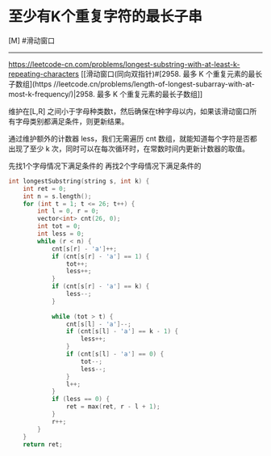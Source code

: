 # 至少有K个重复字符的最长子串

[M]
#滑动窗口 

---

https://leetcode-cn.com/problems/longest-substring-with-at-least-k-repeating-characters
[[滑动窗口(同向双指针)#[2958. 最多 K 个重复元素的最长子数组](https //leetcode.cn/problems/length-of-longest-subarray-with-at-most-k-frequency/)|2958. 最多 K 个重复元素的最长子数组]]

维护在\[L,R] 之间小于字母种类数t，然后确保在t种字母以内，如果该滑动窗口所有字母类别都满足条件，则更新结果。

通过维护额外的计数器 less，我们无需遍历 cnt 数组，就能知道每个字符是否都出现了至少 k 次，同时可以在每次循环时，在常数时间内更新计数器的取值。

先找1个字母情况下满足条件的
再找2个字母情况下满足条件的

```c++
int longestSubstring(string s, int k) {  
    int ret = 0;  
    int n = s.length();  
    for (int t = 1; t <= 26; t++) {  
        int l = 0, r = 0;  
        vector<int> cnt(26, 0);  
        int tot = 0;  
        int less = 0;  
        while (r < n) {  
            cnt[s[r] - 'a']++;  
            if (cnt[s[r] - 'a'] == 1) {  
                tot++;  
                less++;  
            }  
            if (cnt[s[r] - 'a'] == k) {  
                less--;  
            }  
  
            while (tot > t) {  
                cnt[s[l] - 'a']--;  
                if (cnt[s[l] - 'a'] == k - 1) {  
                    less++;  
                }  
                if (cnt[s[l] - 'a'] == 0) {  
                    tot--;  
                    less--;  
                }  
                l++;  
            }  
            if (less == 0) {  
                ret = max(ret, r - l + 1);  
            }  
            r++;  
        }  
    }  
    return ret;
```